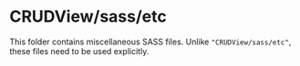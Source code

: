 # CRUDView/sass/etc

This folder contains miscellaneous SASS files. Unlike `"CRUDView/sass/etc"`, these files
need to be used explicitly.
